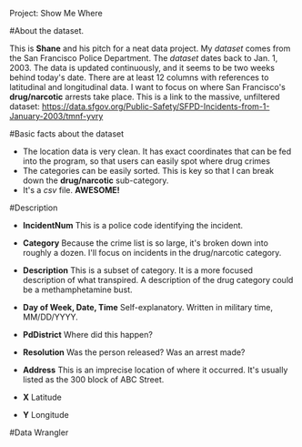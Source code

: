 Project: Show Me Where

#About the dataset.

This is **Shane** and his pitch for a neat data project. My *dataset* comes from the San Francisco Police Department. The *dataset* dates back to Jan. 1, 2003. The data is updated continuously, and it seems to be two weeks behind today's date. There are at least 12 columns with references to latitudinal and longitudinal data. I want to focus on where San Francisco's **drug/narcotic** arrests take place. This is a link to the massive, unfiltered dataset: 
https://data.sfgov.org/Public-Safety/SFPD-Incidents-from-1-January-2003/tmnf-yvry

#Basic facts about the dataset
* The location data is very clean. It has exact coordinates that can be fed into the program, so that users can easily spot where drug crimes 
* The categories can be easily sorted. This is key so that I can break down the **drug/narcotic** sub-category.
* It's a *csv* file. **AWESOME!**

#Description
- **IncidentNum** This is a police code identifying the incident.

- **Category** Because the crime list is so large, it's broken down into roughly a dozen. I'll focus on incidents in the drug/narcotic category.

- **Description** This is a subset of category. It is a more focused description of what transpired. A description of the drug category could be a methamphetamine bust.

- **Day of Week, Date, Time** Self-explanatory. Written in military time, MM/DD/YYYY.

- **PdDistrict** Where did this happen?

- **Resolution** Was the person released? Was an arrest made?

- **Address** This is an imprecise location of where it occurred. It's usually listed as the 300 block of ABC Street.

- **X** Latitude

- **Y** Longitude


#Data Wrangler